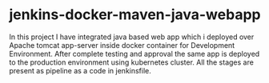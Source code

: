 # jenkins-docker-maven-java-webapp

In this project I have integrated java based web app which i deployed over Apache tomcat app-server inside docker container for Development Environment. After complete testing and approval the same app is deployed to the production environment using kubernetes cluster. All the stages are present as pipeline as a code in jenkinsfile.
